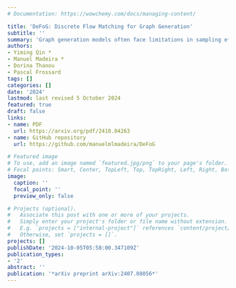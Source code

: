 ```yaml
---
# Documentation: https://wowchemy.com/docs/managing-content/

title: 'DeFoG: Discrete Flow Matching for Graph Generation'
subtitle: ''
summary: 'Graph generation models often face limitations in sampling efficiency and flexibility due to tightly coupled training and sampling stages. We introduce DeFoG, a discrete flow matching framework that disentangles these stages, improving both efficiency and performance over existing diffusion models.'
authors:
- Yiming Qin *
- Manuel Madeira *
- Dorina Thanou
- Pascal Frossard
tags: []
categories: []
date: '2024'
lastmod: last revised 5 October 2024
featured: true
draft: false
links: 
- name: PDF
  url: https://arxiv.org/pdf/2410.04263
- name: GitHub repository
  url: https://github.com/manuelmlmadeira/DeFoG

# Featured image
# To use, add an image named `featured.jpg/png` to your page's folder.
# Focal points: Smart, Center, TopLeft, Top, TopRight, Left, Right, BottomLeft, Bottom, BottomRight.
image:
  caption: ''
  focal_point: ''
  preview_only: false

# Projects (optional).
#   Associate this post with one or more of your projects.
#   Simply enter your project's folder or file name without extension.
#   E.g. `projects = ["internal-project"]` references `content/project/deep-learning/index.md`.
#   Otherwise, set `projects = []`.
projects: []
publishDate: '2024-10-05T05:58:00.347109Z'
publication_types:
- '2'
abstract: ''
publication: '*arXiv preprint arXiv:2407.08056*'
---
```

